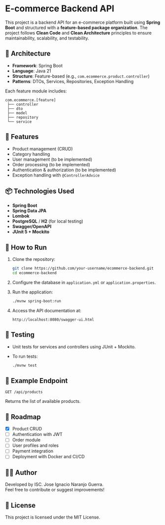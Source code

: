 # E-commerce Backend API

This project is a backend API for an e-commerce platform built using **Spring Boot** and structured with a **feature-based package organization**. The project follows **Clean Code** and **Clean Architecture** principles to ensure maintainability, scalability, and testability.

## 🧱 Architecture

- **Framework**: Spring Boot
- **Language**: Java 21
- **Structure**: Feature-based (e.g., `com.ecommerce.product.controller`)
- **Patterns**: DTOs, Services, Repositories, Exception Handling

Each feature module includes:
```text
com.ecommerce.[feature]
 ├── controller
 ├── dto
 ├── model
 ├── repository
 └── service
```

## 🚀 Features

- Product management (CRUD)
- Category handling
- User management (to be implemented)
- Order processing (to be implemented)
- Authentication & authorization (to be implemented)
- Exception handling with `@ControllerAdvice`

## 📦 Technologies Used

- **Spring Boot**
- **Spring Data JPA**
- **Lombok**
- **PostgreSQL** / **H2** (for local testing)
- **Swagger/OpenAPI**
- **JUnit 5 + Mockito**

## 🔧 How to Run

1. Clone the repository:

   ```bash
   git clone https://github.com/your-username/ecommerce-backend.git
   cd ecommerce-backend
   ```

2. Configure the database in `application.yml` or `application.properties`.

3. Run the application:

   ```bash
   ./mvnw spring-boot:run
   ```

4. Access the API documentation at:

   ```
   http://localhost:8080/swagger-ui.html
   ```

## 🧪 Testing

- Unit tests for services and controllers using JUnit + Mockito.
- To run tests:

  ```bash
  ./mvnw test
  ```

## 📁 Example Endpoint

```http
GET /api/products
```

Returns the list of available products.

## 📌 Roadmap

- [x] Product CRUD
- [ ] Authentication with JWT
- [ ] Order module
- [ ] User profiles and roles
- [ ] Payment integration
- [ ] Deployment with Docker and CI/CD

## 🧑‍💻 Author

Developed by ISC. Jose Ignacio Naranjo Guerra.  
Feel free to contribute or suggest improvements!

## 📄 License

This project is licensed under the MIT License.
